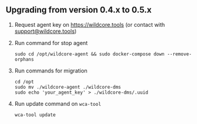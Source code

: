 ## Upgrading from version 0.4.x to 0.5.x
1. Request agent key on https://wildcore.tools (or contact with support@wildcore.tools)   
2. Run command for stop agent
    ```shell
    sudo cd /opt/wildcore-agent && sudo docker-compose down --remove-orphans
    ```
3. Run commands for migration 
    ```shell
    cd /opt
    sudo mv ./wildcore-agent ./wildcore-dms
    sudo echo 'your_agent_key' > ./wildcore-dms/.uuid
    ```
    
5. Run update command on `wca-tool`
    ```shell
    wca-tool update 
    ```

